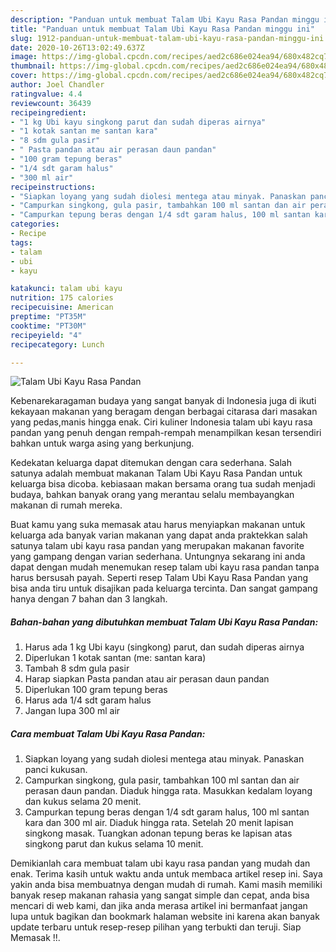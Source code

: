 ```yaml
---
description: "Panduan untuk membuat Talam Ubi Kayu Rasa Pandan minggu ini"
title: "Panduan untuk membuat Talam Ubi Kayu Rasa Pandan minggu ini"
slug: 1912-panduan-untuk-membuat-talam-ubi-kayu-rasa-pandan-minggu-ini
date: 2020-10-26T13:02:49.637Z
image: https://img-global.cpcdn.com/recipes/aed2c686e024ea94/680x482cq70/talam-ubi-kayu-rasa-pandan-foto-resep-utama.jpg
thumbnail: https://img-global.cpcdn.com/recipes/aed2c686e024ea94/680x482cq70/talam-ubi-kayu-rasa-pandan-foto-resep-utama.jpg
cover: https://img-global.cpcdn.com/recipes/aed2c686e024ea94/680x482cq70/talam-ubi-kayu-rasa-pandan-foto-resep-utama.jpg
author: Joel Chandler
ratingvalue: 4.4
reviewcount: 36439
recipeingredient:
- "1 kg Ubi kayu singkong parut dan sudah diperas airnya"
- "1 kotak santan me santan kara"
- "8 sdm gula pasir"
- " Pasta pandan atau air perasan daun pandan"
- "100 gram tepung beras"
- "1/4 sdt garam halus"
- "300 ml air"
recipeinstructions:
- "Siapkan loyang yang sudah diolesi mentega atau minyak. Panaskan panci kukusan."
- "Campurkan singkong, gula pasir, tambahkan 100 ml santan dan air perasan daun pandan. Diaduk hingga rata. Masukkan kedalam loyang dan kukus selama 20 menit."
- "Campurkan tepung beras dengan 1/4 sdt garam halus, 100 ml santan kara dan 300 ml air. Diaduk hingga rata. Setelah 20 menit lapisan singkong masak. Tuangkan adonan tepung beras ke lapisan atas singkong parut dan kukus selama 10 menit."
categories:
- Recipe
tags:
- talam
- ubi
- kayu

katakunci: talam ubi kayu 
nutrition: 175 calories
recipecuisine: American
preptime: "PT35M"
cooktime: "PT30M"
recipeyield: "4"
recipecategory: Lunch

---
```



![Talam Ubi Kayu Rasa Pandan](https://img-global.cpcdn.com/recipes/aed2c686e024ea94/680x482cq70/talam-ubi-kayu-rasa-pandan-foto-resep-utama.jpg)

Kebenarekaragaman budaya yang sangat banyak di Indonesia juga di ikuti kekayaan makanan yang beragam dengan berbagai citarasa dari masakan yang pedas,manis hingga enak. Ciri kuliner Indonesia talam ubi kayu rasa pandan yang penuh dengan rempah-rempah menampilkan kesan tersendiri bahkan untuk warga asing yang berkunjung.


Kedekatan keluarga dapat ditemukan dengan cara sederhana. Salah satunya adalah membuat makanan Talam Ubi Kayu Rasa Pandan untuk keluarga bisa dicoba. kebiasaan makan bersama orang tua sudah menjadi budaya, bahkan banyak orang yang merantau selalu membayangkan makanan di rumah mereka.



Buat kamu yang suka memasak atau harus menyiapkan makanan untuk keluarga ada banyak varian makanan yang dapat anda praktekkan salah satunya talam ubi kayu rasa pandan yang merupakan makanan favorite yang gampang dengan varian sederhana. Untungnya sekarang ini anda dapat dengan mudah menemukan resep talam ubi kayu rasa pandan tanpa harus bersusah payah.
Seperti resep Talam Ubi Kayu Rasa Pandan yang bisa anda tiru untuk disajikan pada keluarga tercinta. Dan sangat gampang hanya dengan 7 bahan dan 3 langkah.


<!--inarticleads1-->

##### Bahan-bahan yang dibutuhkan membuat Talam Ubi Kayu Rasa Pandan:

1. Harus ada 1 kg Ubi kayu (singkong) parut, dan sudah diperas airnya
1. Diperlukan 1 kotak santan (me: santan kara)
1. Tambah 8 sdm gula pasir
1. Harap siapkan  Pasta pandan atau air perasan daun pandan
1. Diperlukan 100 gram tepung beras
1. Harus ada 1/4 sdt garam halus
1. Jangan lupa 300 ml air




<!--inarticleads2-->

##### Cara membuat  Talam Ubi Kayu Rasa Pandan:

1. Siapkan loyang yang sudah diolesi mentega atau minyak. Panaskan panci kukusan.
1. Campurkan singkong, gula pasir, tambahkan 100 ml santan dan air perasan daun pandan. Diaduk hingga rata. Masukkan kedalam loyang dan kukus selama 20 menit.
1. Campurkan tepung beras dengan 1/4 sdt garam halus, 100 ml santan kara dan 300 ml air. Diaduk hingga rata. Setelah 20 menit lapisan singkong masak. Tuangkan adonan tepung beras ke lapisan atas singkong parut dan kukus selama 10 menit.




Demikianlah cara membuat talam ubi kayu rasa pandan yang mudah dan enak. Terima kasih untuk waktu anda untuk membaca artikel resep ini. Saya yakin anda bisa membuatnya dengan mudah di rumah. Kami masih memiliki banyak resep makanan rahasia yang sangat simple dan cepat, anda bisa mencari di web kami, dan jika anda merasa artikel ini bermanfaat jangan lupa untuk bagikan dan bookmark halaman website ini karena akan banyak update terbaru untuk resep-resep pilihan yang terbukti dan teruji. Siap Memasak !!. 
